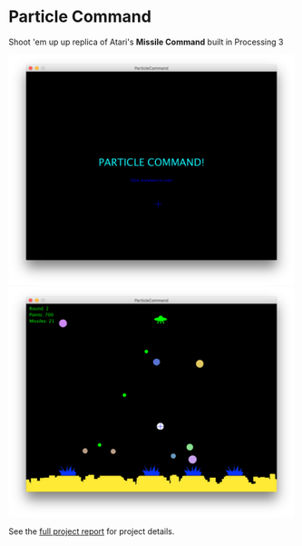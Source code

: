 # Particle Command
Shoot 'em up up replica of Atari's **Missile Command** built in Processing 3

![Alt text](/screenshots/menu.png "Main menu")
![Alt text](/screenshots/game.png "Game")


See the [full project report](Practical_Report__Video_Games_P1_.pdf) for project details.
